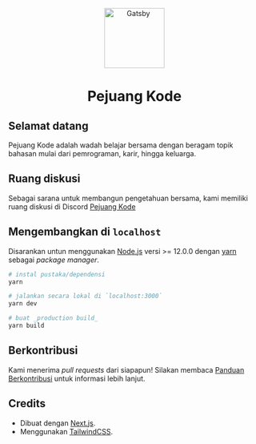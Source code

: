 <p align="center">
  <a href="https://www.pejuangkode.com">
    <img alt="Gatsby" src="./public/images/banner.png" width="120" height="120" />
  </a>
</p>
<h1 align="center">
  Pejuang Kode
</h1>

## Selamat datang

Pejuang Kode adalah wadah belajar bersama dengan beragam topik bahasan mulai dari pemrograman, karir, hingga keluarga.

## Ruang diskusi

Sebagai sarana untuk membangun pengetahuan bersama, kami memiliki ruang diskusi di Discord [Pejuang Kode](https://discord.gg/n2Pm2s7)

## Mengembangkan di `localhost`

Disarankan untun menggunakan [Node.js](https://nodejs.org/en/) versi >= 12.0.0 dengan [yarn](https://yarnpkg.com/) sebagai _package manager_.

```bash
# instal pustaka/dependensi
yarn

# jalankan secara lokal di `localhost:3000`
yarn dev

# buat _production build_
yarn build
```

## Berkontribusi

Kami menerima _pull requests_ dari siapapun! Silakan membaca [Panduan Berkontribusi](KONTRIBUSI.md) untuk informasi lebih lanjut.

## Credits

- Dibuat dengan [Next.js](https://nextjs.org/).
- Menggunakan [TailwindCSS](https://tailwindcss.com/).
